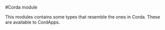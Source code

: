 #Corda module

This modules contains some types that resemble the ones in Corda. These are available to CordApps.